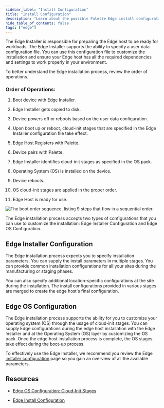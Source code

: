 ```yaml
---
sidebar_label: "Install Configuration"
title: "Install Configuration"
description: "Learn about the possible Palette Edge install configurations available."
hide_table_of_contents: false
tags: ["edge"]
---
```


The Edge Installer is responsible for preparing the Edge host to be ready for workloads. The Edge Installer supports the ability to specify a user data configuration file. You can use this configuration file to customize the installation and ensure your Edge host has all the required dependencies and settings to work properly in your environment.

To better understand the Edge installation process, review the order of operations.


### Order of Operations:

1. Boot device with Edge Installer.


2. Edge Installer gets copied to disk.


3. Device powers off or reboots based on the user data configuration.


4. Upon boot up or reboot, cloud-init stages that are specified in the Edge Installer configuration file take effect.


5. Edge Host Registers with Palette.


6. Device pairs with Palette.


7. Edge Installer identifies cloud-init stages as specified in the OS pack.


8. Operating System (OS) is installed on the device.


9. Device reboots.


10. OS cloud-init stages are applied in the proper order.


11. Edge Host is ready for use.


![The boot order sequence, listing 9 steps that flow in a sequential order.](/clusters_edge_cloud-init_boot-order-squence.png)


The Edge installation process accepts two types of configurations that you can use to customize the installation: Edge Installer Configuration and Edge OS Configuration.



## Edge Installer Configuration

The Edge installation process expects you to specify installation parameters. You can supply the install parameters in multiple stages. You can provide common installation configurations for all your sites during the manufacturing or staging phases.

You can also specify additional location-specific configurations at the site during the installation. The install configurations provided in various stages are merged to create the edge host's final configuration.

## Edge OS Configuration

The Edge installation process supports the ability for you to customize your operating system (OS) through the usage of cloud-init stages. You can supply Edge configurations during the edge host installation with the Edge Installer and at the Operating System (OS) layer by customizing the OS pack. Once the edge host installation process is complete, the OS stages take effect during the boot-up process.


To effectively use the Edge Installer, we recommend you review the Edge [installer configuration](/clusters/edge/edge-configuration/installer-reference) page so you gain an overview of all the available parameters.




## Resources

- [Edge OS Configuration: Cloud-Init Stages](/clusters/edge/edge-configuration/cloud-init)

- [Edge Install Configuration](/clusters/edge/edge-configuration/installer-reference)
